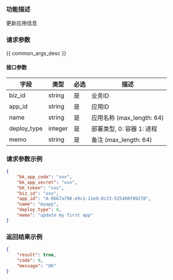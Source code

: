 ### 功能描述

更新应用信息

### 请求参数

{{ common_args_desc }}

#### 接口参数

| 字段        |  类型      | 必选   |  描述      |
|-------------|------------|--------|------------|
| biz_id      |  string    | 是     | 业务ID     |
| app_id      |  string    | 是     | 应用ID     |
| name        |  string    | 是     | 应用名称 (max_length: 64)  |
| deploy_type |  integer   | 是     | 部署类型, 0: 容器  1: 进程 |
| memo        |  string    | 是     | 备注 (max_length: 64) |

### 请求参数示例

```json
{
    "bk_app_code": "xxx",
    "bk_app_secret": "xxx",
    "bk_token": "xxx",
    "biz_id": "xxx",
    "app_id": "A-0b67a798-e9c1-11e9-8c23-525400f99278",
    "name": "myapp",
    "deploy_type": 0,
    "memo": "update my first app"
}
```

### 返回结果示例

```json
{
    "result": true,
    "code": 0,
    "message": "OK"
}
```
